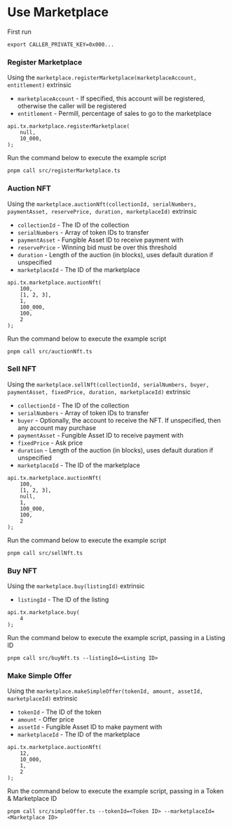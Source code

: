 # Use Marketplace

First run

```
export CALLER_PRIVATE_KEY=0x000...
```

### Register Marketplace

Using the `marketplace.registerMarketplace(marketplaceAccount, entitlement)` extrinsic

- `marketplaceAccount` - If specified, this account will be registered, otherwise the caller will be registered
- `entitlement` - Permill, percentage of sales to go to the marketplace

```
api.tx.marketplace.registerMarketplace(
    null,
    10_000,
);
```

Run the command below to execute the example script

```
pnpm call src/registerMarketplace.ts
```

### Auction NFT

Using the `marketplace.auctionNft(collectionId, serialNumbers, paymentAsset, reservePrice, duration, marketplaceId)` extrinsic

- `collectionId` - The ID of the collection
- `serialNumbers` - Array of token IDs to transfer
- `paymentAsset` - Fungible Asset ID to receive payment with
- `reservePrice` - Winning bid must be over this threshold
- `duration` - Length of the auction (in blocks), uses default duration if unspecified
- `marketplaceId` - The ID of the marketplace

```
api.tx.marketplace.auctionNft(
    100,
    [1, 2, 3],
    1,
    100_000,
    100,
    2
);
```

Run the command below to execute the example script

```
pnpm call src/auctionNft.ts
```

### Sell NFT

Using the `marketplace.sellNft(collectionId, serialNumbers, buyer, paymentAsset, fixedPrice, duration, marketplaceId)` extrinsic

- `collectionId` - The ID of the collection
- `serialNumbers` - Array of token IDs to transfer
- `buyer` - Optionally, the account to receive the NFT. If unspecified, then any account may purchase
- `paymentAsset` - Fungible Asset ID to receive payment with
- `fixedPrice` - Ask price
- `duration` - Length of the auction (in blocks), uses default duration if unspecified
- `marketplaceId` - The ID of the marketplace

```
api.tx.marketplace.auctionNft(
    100,
    [1, 2, 3],
    null,
    1,
    100_000,
    100,
    2
);
```

Run the command below to execute the example script

```
pnpm call src/sellNft.ts
```

### Buy NFT

Using the `marketplace.buy(listingId)` extrinsic

- `listingId` - The ID of the listing

```
api.tx.marketplace.buy(
    4
);
```

Run the command below to execute the example script, passing in a Listing ID

```
pnpm call src/buyNft.ts --listingId=<Listing ID>
```

### Make Simple Offer

Using the `marketplace.makeSimpleOffer(tokenId, amount, assetId, marketplaceId)` extrinsic

- `tokenId` - The ID of the token
- `amount` - Offer price
- `assetId` - Fungible Asset ID to make payment with
- `marketplaceId` - The ID of the marketplace

```
api.tx.marketplace.auctionNft(
    12,
    10_000,
    1,
    2
);
```

Run the command below to execute the example script, passing in a Token & Marketplace ID

```
pnpm call src/simpleOffer.ts --tokenId=<Token ID> --marketplaceId=<Marketplace ID>
```
